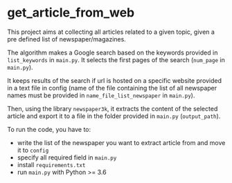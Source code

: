 # get_article_from_web
This project aims at collecting all articles related to a given topic, given a pre defined list of newspaper/magazines.

The algorithm makes a Google search based on the keywords provided in `list_keywords` in `main.py`. It selects the first pages of the search (`num_page` in `main.py`). 

It keeps results of the search if url is hosted on a specific website provided in a text file in config (name of the file containing the list of all newspaper names must be provided in `name_file_list_newspaper` in `main.py`). 

Then, using the library `newspaper3k`, it extracts the content of the selected article and export it to a file in the folder provided in `main.py` (`output_path`).

To run the code, you have to:
- write the list of the newspaper you want to extract article from and move it to `config`
- specify all required field in `main.py`
- install `requirements.txt`
- run `main.py` with Python >= 3.6
